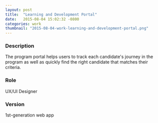 ```yaml
---
layout: post
title:  "Learning and Development Portal"
date:   2015-08-04 15:02:32 -0800
categories: work
thumbnail: "2015-08-04-work-learning-and-development-portal.png"
---
```



### Description
The program portal helps users to track each candidate's journey in the program as well as quickly find the right candidate that matches their criteria.

### Role
UX/UI Designer

### Version
1st-generation web app
